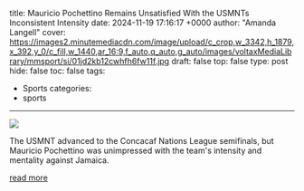 title: Mauricio Pochettino Remains Unsatisfied With the USMNTs Inconsistent Intensity
date: 2024-11-19 17:16:17 +0000
author: "Amanda Langell"
cover: https://images2.minutemediacdn.com/image/upload/c_crop,w_3342,h_1879,x_392,y_0/c_fill,w_1440,ar_16:9,f_auto,q_auto,g_auto/images/voltaxMediaLibrary/mmsport/si/01jd2kb12cwhfh6fw11f.jpg
draft: false
top: false
type: post
hide: false
toc: false
tags:
  - Sports
categories:
  - sports
---

![](https://images2.minutemediacdn.com/image/upload/c_crop,w_3342,h_1879,x_392,y_0/c_fill,w_1440,ar_16:9,f_auto,q_auto,g_auto/images/voltaxMediaLibrary/mmsport/si/01jd2kb12cwhfh6fw11f.jpg)

The USMNT advanced to the Concacaf Nations League semifinals, but Mauricio Pochettino was unimpressed with the team's intensity and mentality against Jamaica.

[read more](https://www.si.com/soccer/mauricio-pochettino-remains-unsatisfied-with-the-usmnt-s-inconsistent-intensity)
